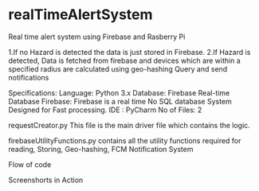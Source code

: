 # realTimeAlertSystem
Real time alert system using Firebase and Rasberry Pi

1.If no Hazard is detected the data is just stored in Firebase.
2.If Hazard is detected, Data is fetched from firebase and devices which are within a specified radius are calculated using geo-hashing Query and send notifications

Specifications:
Language: Python 3.x
Database: Firebase Real-time Database
Firebase: Firebase is a real time No SQL database System Designed for Fast processing.
IDE : PyCharm
No of Files: 2 
                                

requestCreator.py 
This file is the main driver file which contains the logic.

firebaseUtilityFunctions.py
contains all the utility functions required for reading, Storing, Geo-hashing, FCM Notification System

Flow of code






Screenshorts in Action
